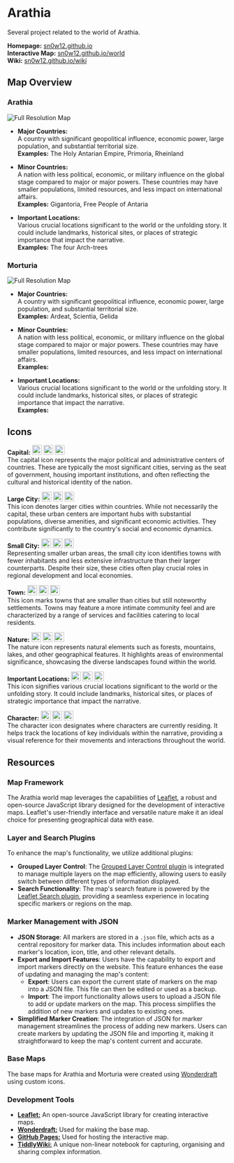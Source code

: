 # Arathia

Several project related to the world of Arathia.

**Homepage:** [sn0w12.github.io](https://sn0w12.github.io/)<br>
**Interactive Map:** [sn0w12.github.io/world](https://sn0w12.github.io/world) <br>
**Wiki:** [sn0w12.github.io/wiki](https://sn0w12.github.io/wiki)

## Map Overview
### Arathia
![Full Resolution Map](https://github.com/sn0w12/sn0w12.github.io/blob/main/maps/ArathiaWeb.png?raw=true)
- **Major Countries:** <br>
A country with significant geopolitical influence, economic power, large population, and substantial territorial size. <br>
**Examples:** The Holy Antarian Empire, Primoria, Rheinland

- **Minor Countries:** <br>
A nation with less political, economic, or military influence on the global stage compared to major or major powers. These countries may have smaller populations, limited resources, and less impact on international affairs. <br>
**Examples:** Gigantoria, Free People of Antaria
  
- **Important Locations:** <br>
Various crucial locations significant to the world or the unfolding story. It could include landmarks, historical sites, or places of strategic importance that impact the narrative. <br>
**Examples:** The four Arch-trees
  
### Morturia
![Full Resolution Map](https://github.com/sn0w12/sn0w12.github.io/blob/main/maps/MorturiaWeb.png?raw=true)
- **Major Countries:** <br>
A country with significant geopolitical influence, economic power, large population, and substantial territorial size. <br>
**Examples:** Ardeat, Scientia, Gelida

- **Minor Countries:** <br>
A nation with less political, economic, or military influence on the global stage compared to major or major powers. These countries may have smaller populations, limited resources, and less impact on international affairs. <br>
**Examples:** 
  
- **Important Locations:** <br>
Various crucial locations significant to the world or the unfolding story. It could include landmarks, historical sites, or places of strategic importance that impact the narrative. <br>
**Examples:** 
  
## Icons
**Capital:** <img src="https://github.com/sn0w12/sn0w12.github.io/blob/main/icons/capital.png?raw=true" height="22.22"> <img src="https://github.com/sn0w12/sn0w12.github.io/blob/main/icons/capitalOld.png?raw=true" height="22.22"> <img src="https://github.com/sn0w12/sn0w12.github.io/blob/main/icons/capitalSimple.png?raw=true" height="22.22"> <br>
The capital icon represents the major political and administrative centers of countries. These are typically the most significant cities, serving as the seat of government, housing important institutions, and often reflecting the cultural and historical identity of the nation.

**Large City:** <img src="https://github.com/sn0w12/sn0w12.github.io/blob/main/icons/cityBig.png?raw=true" height="22.22"> <img src="https://github.com/sn0w12/sn0w12.github.io/blob/main/icons/cityBigOld.png?raw=true" height="22.22"> <img src="https://github.com/sn0w12/sn0w12.github.io/blob/main/icons/cityBigSimple.png?raw=true" height="22.22"> <br>
This icon denotes larger cities within countries. While not necessarily the capital, these urban centers are important hubs with substantial populations, diverse amenities, and significant economic activities. They contribute significantly to the country's social and economic dynamics.

**Small City:** <img src="https://github.com/sn0w12/sn0w12.github.io/blob/main/icons/citySmall.png?raw=true" height="22.22"> <img src="https://github.com/sn0w12/sn0w12.github.io/blob/main/icons/citySmallOld.png?raw=true" height="22.22"> <img src="https://github.com/sn0w12/sn0w12.github.io/blob/main/icons/citySmallSimple.png?raw=true" height="22.22"> <br>
Representing smaller urban areas, the small city icon identifies towns with fewer inhabitants and less extensive infrastructure than their larger counterparts. Despite their size, these cities often play crucial roles in regional development and local economies.

**Town:** <img src="https://github.com/sn0w12/sn0w12.github.io/blob/main/icons/town.png?raw=true" height="22.22"> <img src="https://github.com/sn0w12/sn0w12.github.io/blob/main/icons/townOld.png?raw=true" height="22.22"> <img src="https://github.com/sn0w12/sn0w12.github.io/blob/main/icons/townSimple.png?raw=true" height="22.22"> <br>
This icon marks towns that are smaller than cities but still noteworthy settlements. Towns may feature a more intimate community feel and are characterized by a range of services and facilities catering to local residents.

**Nature:** <img src="https://github.com/sn0w12/sn0w12.github.io/blob/main/icons/nature.png?raw=true" height="22.22"> <img src="https://github.com/sn0w12/sn0w12.github.io/blob/main/icons/natureOld.png?raw=true" height="22.22"> <img src="https://github.com/sn0w12/sn0w12.github.io/blob/main/icons/natureSimple.png?raw=true" height="22.22"> <br>
The nature icon represents natural elements such as forests, mountains, lakes, and other geographical features. It highlights areas of environmental significance, showcasing the diverse landscapes found within the world.

**Important Locations:** <img src="https://github.com/sn0w12/sn0w12.github.io/blob/main/icons/important.png?raw=true" height="22.22"> <img src="https://github.com/sn0w12/sn0w12.github.io/blob/main/icons/importantOld.png?raw=true" height="22.22"> <img src="https://github.com/sn0w12/sn0w12.github.io/blob/main/icons/importantSimple.png?raw=true" height="22.22"> <br>
This icon signifies various crucial locations significant to the world or the unfolding story. It could include landmarks, historical sites, or places of strategic importance that impact the narrative.

**Character:** <img src="https://github.com/sn0w12/sn0w12.github.io/blob/main/icons/character.png?raw=true" height="22.22"> <img src="https://github.com/sn0w12/sn0w12.github.io/blob/main/icons/characterOld.png?raw=true" height="22.22"> <img src="https://github.com/sn0w12/sn0w12.github.io/blob/main/icons/characterSimple.png?raw=true" height="22.22"> <br>
The character icon designates where characters are currently residing. It helps track the locations of key individuals within the narrative, providing a visual reference for their movements and interactions throughout the world.

## Resources

### Map Framework
The Arathia world map leverages the capabilities of [Leaflet](https://github.com/Leaflet/Leaflet), a robust and open-source JavaScript library designed for the development of interactive maps. Leaflet's user-friendly interface and versatile nature make it an ideal choice for presenting geographical data with ease.

### Layer and Search Plugins
To enhance the map's functionality, we utilize additional plugins:
- **Grouped Layer Control**: The [Grouped Layer Control plugin](https://github.com/ismyrnow/leaflet-groupedlayercontrol) is integrated to manage multiple layers on the map efficiently, allowing users to easily switch between different types of information displayed.
- **Search Functionality**: The map's search feature is powered by the [Leaflet Search plugin](https://github.com/stefanocudini/leaflet-search), providing a seamless experience in locating specific markers or regions on the map.

### Marker Management with JSON
- **JSON Storage**: All markers are stored in a `.json` file, which acts as a central repository for marker data. This includes information about each marker's location, icon, title, and other relevant details.
- **Export and Import Features**: Users have the capability to export and import markers directly on the website. This feature enhances the ease of updating and managing the map's content:
   - **Export**: Users can export the current state of markers on the map into a JSON file. This file can then be edited or used as a backup.
   - **Import**: The import functionality allows users to upload a JSON file to add or update markers on the map. This process simplifies the addition of new markers and updates to existing ones.
- **Simplified Marker Creation**: The integration of JSON for marker management streamlines the process of adding new markers. Users can create markers by updating the JSON file and importing it, making it straightforward to keep the map's content current and accurate.

### Base Maps
The base maps for Arathia and Morturia were created using [Wonderdraft](https://www.wonderdraft.net/) using custom icons.

### Development Tools
- **[Leaflet:](https://leafletjs.com/)** An open-source JavaScript library for creating interactive maps.
- **[Wonderdraft:](https://www.wonderdraft.net/)** Used for making the base map.
- **[GitHub Pages:](https://pages.github.com/)** Used for hosting the interactive map.
- **[TiddlyWiki:](https://tiddlywiki.com/)** A unique non-linear notebook for capturing, organising and sharing complex information.